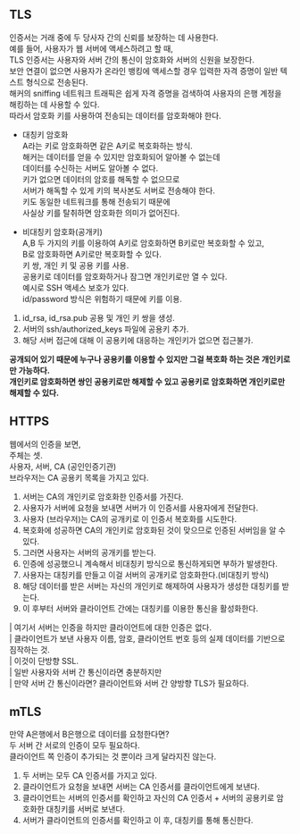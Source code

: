 ## TLS

인증서는 거래 중에 두 당사자 간의 신뢰를 보장하는 데 사용한다.  
예를 들어, 사용자가 웹 서버에 액세스하려고 할 때,  
TLS 인증서는 사용자와 서버 간의 통신이 암호화와 서버의 신원을 보장한다.  
보안 연결이 없으면 사용자가 온라인 뱅킹에 액세스할 경우 입력한 자격 증명이 일반 텍스트 형식으로 전송된다.  
해커의 sniffing 네트워크 트래픽은 쉽게 자격 증명을 검색하여 사용자의 은행 계정을 해킹하는 데 사용할 수 있다.  
따라서 암호화 키를 사용하여 전송되는 데이터를 암호화해야 한다.    

- 대칭키 암호화  
A라는 키로 암호화하면 같은 A키로 복호화하는 방식.  
해커는 데이터를 얻을 수 있지만 암호화되어 알아볼 수 없는데  
데이터를 수신하는 서버도 알아볼 수 없다.  
키가 없으면 데이터의 암호를 해독할 수 없으므로  
서버가 해독할 수 있게 키의 복사본도 서버로 전송해야 한다.  
키도 동일한 네트워크를 통해 전송되기 때문에  
사실상 키를 탈취하면 암호화한 의미가 없어진다.

- 비대칭키 암호화(공개키)  
A,B 두 가지의 키를 이용하여 A키로 암호화하면 B키로만 복호화할 수 있고,  
B로 암호화하면 A키로만 복호화할 수 있다.  
키 쌍, 개인 키 및 공용 키를 사용.  
공용키로 데이터를 암호화하거나 잠그면 개인키로만 열 수 있다.  
예시로 SSH 액세스 보호가 있다.  
id/password 방식은 위험하기 때문에 키를 이용.  
1. id_rsa, id_rsa.pub 공용 및 개인 키 쌍을 생성.  
2. 서버의 ssh/authorized_keys 파일에 공용키 추가.  
3. 해당 서버 접근에 대해 이 공용키에 대응하는 개인키가 없으면 접근불가.    

**공개되어 있기 때문에 누구나 공용키를 이용할 수 있지만 그걸 복호화 하는 것은 개인키로만 가능하다.**  
**개인키로 암호화하면 쌍인 공용키로만 해제할 수 있고 공용키로 암호화하면 개인키로만 해제할 수 있다.**

## HTTPS
웹에서의 인증을 보면,  
주체는 셋.  
사용자, 서버, CA (공인인증기관)  
브라우저는 CA 공용키 목록을 가지고 있다.    

1. 서버는 CA의 개인키로 암호화한 인증서를 가진다.  
2. 사용자가 서버에 요청을 보내면 서버가 이 인증서를 사용자에게 전달한다.  
3. 사용자 (브라우저)는 CA의 공개키로 이 인증서 복호화를 시도한다.  
4. 복호화에 성공하면 CA의 개인키로 암호화된 것이 맞으므로 인증된 서버임을 알 수 있다.  
5. 그러면 사용자는 서버의 공개키를 받는다.  
6. 인증에 성공했으니 계속해서 비대칭키 방식으로 통신하게되면 부하가 발생한다.  
7. 사용자는 대칭키를 만들고 이걸 서버의 공개키로 암호화한다.(비대칭키 방식)  
8. 해당 데이터를 받은 서버는 자신의 개인키로 해제하여 사용자가 생성한 대칭키를 받는다.  
9. 이 후부터 서버와 클라이언트 간에는 대칭키를 이용한 통신을 활성화한다.    

| 여기서 서버는 인증을 하지만 클라이언트에 대한 인증은 없다.  
| 클라이언트가 보낸 사용자 이름, 암호, 클라이언트 번호 등의 실제 데이터를 기반으로 짐작하는 것.  
| 이것이 단방향 SSL.  
| 일반 사용자와 서버 간 통신이라면 충분하지만  
| 만약 서버 간 통신이라면? 클라이언트와 서버 간 양방향 TLS가 필요하다.    

## mTLS
만약 A은행에서 B은행으로 데이터를 요청한다면?  
두 서버 간 서로의 인증이 모두 필요하다.  
클라이언트 쪽 인증이 추가되는 것 뿐이라 크게 달라지진 않는다.    

1. 두 서버는 모두 CA 인증서를 가지고 있다.  
2. 클라이언트가 요청을 보내면 서버는 CA 인증서를 클라이언트에게 보낸다.  
3. 클라이언트는 서버의 인증서를 확인하고 자신의 CA 인증서 + 서버의 공용키로 암호화한 대칭키를 서버로 보낸다.  
4. 서버가 클라이언트의 인증서를 확인하고 이 후, 대칭키를 통해 통신한다.  

